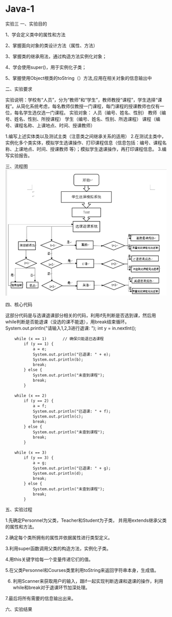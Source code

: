 # Java-1
实验三
一、实验目的

1、学会定义类中的属性和方法

2、掌握面向对象的类设计方法（属性、方法）

3、掌握类的继承用法，通过构造方法实例化对象；

4、学会使用super()，用于实例化子类；

5、掌握使用Object根类的toString（）方法,应用在相关对象的信息输出中


二、实验要求

实验说明：学校有“人员”，分为“教师”和“学生”，教师教授“课程”，学生选择“课程”。从简化系统考虑，每名教师仅教授一门课程，每门课程的授课教师也仅有一位，每名学生选仅选一门课程。
实验对象：
人员（编号、姓名、性别）
教师（编号、姓名、性别、所授课程）
学生（编号、姓名、性别、所选课程）
课程（编号、课程名称、上课地点、时间、授课教师）

1.编写上述实体类以及测试主类（注意类之间继承关系的适用）
2.在测试主类中，实例化多个类实体，模拟学生选课操作、打印课程信息（信息包括：编号、课程名称、上课地点、时间、授课教师 等）；模拟学生退课操作，再打印课程信息。
3.编写实验报告。


三、流程图
![images](https://github.com/xufeng11842/Java-1/blob/main/1603542544(1).png)

四、核心代码

这部分代码是与选课退课部分相关的代码，利用if先判断是否选到课，然后用while判断是否能退课（没选的课不能退），用break结束循环。
System.out.println("请输入1,2,3进行退课: ");
        int y = in.nextInt();

        while (x == 1)       // 确保只能退已选课程
            if (y == 1) {
                a = e;
                System.out.println("已退课: " + e);
                System.out.println(b);
                break;
            } else {
                System.out.println("未查到课程");
                break;
            }

        while (x == 2)
            if (y == 2) {
                a = f;
                System.out.println("已退课: " + f);
                System.out.println(c);
                break;
            } else {
                System.out.println("未查到课程");
                break;
            }

        while (x == 3)
            if (y == 3) {
                a = g;
                System.out.println("已退课: " + g);
                System.out.println(d);
                break;
            } else {
                System.out.println("未查到课程");
                break;
            }
            
五、实验过程

1.先确定Personnel为父类，Teacher和Student为子类， 并用用extends继承父类的属性和方法。

2.确定每个类所拥有的属性并依据属性进行类型定义。

3.利用super函数调用父类的构造方法，实例化子类。

4.用this关键字给每一个变量传递它们的值。

5.在父类Personnel和Courses类里利用toString来返回字符串本身，生成值。

6. 利用Scanner来获取用户的输入，跟if一起实现判断选课和退课的操作，利用while和break对于退课环节加深处理。

7.最后将所有需要的信息输出出来。

六、实验结果



